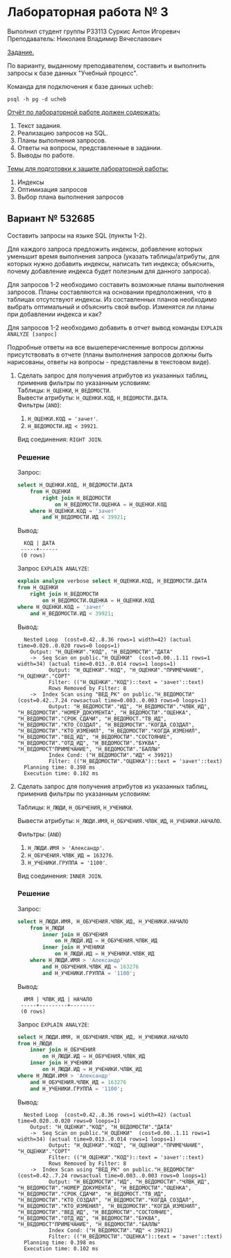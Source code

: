 # Лабораторная работа № 3

Выполнил студент группы P33113 Суркис Антон Игоревич<br>
Преподаватель: Николаев Владимир Вячеславович

<u>Задание.</u>

По варианту, выданному преподавателем, составить и выполнить запросы к базе данных "Учебный процесс".

Команда для подключения к базе данных ucheb:

    psql -h pg -d ucheb

<u>Отчёт по лабораторной работе должен содержать:</u>
1. Текст задания.
1. Реализацию запросов на SQL.
1. Планы выполнения запросов.
1. Ответы на вопросы, представленные в задании.
1. Выводы по работе.

<u>Темы для подготовки к защите лабораторной работы:</u>
1. Индексы
1. Оптимизация запросов
1. Выбор плана выполнения запросов

## Вариант № 532685

Составить запросы на языке SQL (пункты 1-2).

Для каждого запроса предложить индексы, добавление которых уменьшит время выполнения запроса (указать таблицы/атрибуты, для которых нужно добавить индексы, написать тип индекса; объяснить, почему добавление индекса будет полезным для данного запроса).

Для запросов 1-2 необходимо составить возможные планы выполнения запросов. Планы составляются на основании предположения, что в таблицах отсутствуют индексы. Из составленных планов необходимо выбрать оптимальный и объяснить свой выбор.
Изменятся ли планы при добавлении индекса и как?

Для запросов 1-2 необходимо добавить в отчет вывод команды `EXPLAIN ANALYZE [запрос]`

Подробные ответы на все вышеперечисленные вопросы должны присутствовать в отчете (планы выполнения запросов должны быть нарисованы, ответы на вопросы - представлены в текстовом виде).

1. Сделать запрос для получения атрибутов из указанных таблиц, применив фильтры по указанным условиям:<br>
    Таблицы: `Н_ОЦЕНКИ`, `Н_ВЕДОМОСТИ`.<br>
    Вывести атрибуты: `Н_ОЦЕНКИ.КОД`, `Н_ВЕДОМОСТИ.ДАТА`.<br>
    Фильтры (`AND`):
    1. `Н_ОЦЕНКИ.КОД = 'зачет'`.
    1. `Н_ВЕДОМОСТИ.ИД < 39921`.

    Вид соединения: `RIGHT JOIN`.

    ### Решение

    Запрос:
    ```sql
    select Н_ОЦЕНКИ.КОД, Н_ВЕДОМОСТИ.ДАТА
        from Н_ОЦЕНКИ
            right join Н_ВЕДОМОСТИ
                on Н_ВЕДОМОСТИ.ОЦЕНКА = Н_ОЦЕНКИ.КОД
        where Н_ОЦЕНКИ.КОД = 'зачет'
            and Н_ВЕДОМОСТИ.ИД < 39921;
    ```
    Вывод:

         КОД | ДАТА
        -----+------
        (0 rows)

    Запрос `EXPLAIN ANALYZE`:
    ```sql
    explain analyze verbose select Н_ОЦЕНКИ.КОД, Н_ВЕДОМОСТИ.ДАТА
    from Н_ОЦЕНКИ
        right join Н_ВЕДОМОСТИ
            on Н_ВЕДОМОСТИ.ОЦЕНКА = Н_ОЦЕНКИ.КОД
    where Н_ОЦЕНКИ.КОД = 'зачет'
        and Н_ВЕДОМОСТИ.ИД < 39921;
    ```
    Вывод:

         Nested Loop  (cost=0.42..8.36 rows=1 width=42) (actual time=0.020..0.020 rows=0 loops=1)
           Output: "Н_ОЦЕНКИ"."КОД", "Н_ВЕДОМОСТИ"."ДАТА"
           ->  Seq Scan on public."Н_ОЦЕНКИ"  (cost=0.00..1.11 rows=1 width=34) (actual time=0.013..0.014 rows=1 loops=1)
                 Output: "Н_ОЦЕНКИ"."КОД", "Н_ОЦЕНКИ"."ПРИМЕЧАНИЕ", "Н_ОЦЕНКИ"."СОРТ"
                 Filter: (("Н_ОЦЕНКИ"."КОД")::text = 'зачет'::text)
                 Rows Removed by Filter: 8
           ->  Index Scan using "ВЕД_PK" on public."Н_ВЕДОМОСТИ"  (cost=0.42..7.24 rowsactual time=0.003..0.003 rows=0 loops=1)
                 Output: "Н_ВЕДОМОСТИ"."ИД", "Н_ВЕДОМОСТИ"."ЧЛВК_ИД", "Н_ВЕДОМОСТИ"."НОМЕР_ДОКУМЕНТА", "Н_ВЕДОМОСТИ"."ОЦЕНКА", "Н_ВЕДОМОСТИ"."СРОК_СДАЧИ", "Н_ВЕДОМОСТ."ТВ_ИД", "Н_ВЕДОМОСТИ"."КТО_СОЗДАЛ", "Н_ВЕДОМОСТИ"."КОГДА_СОЗДАЛ", "Н_ВЕДОМОСТИ"."КТО_ИЗМЕНИЛ", "Н_ВЕДОМОСТИ"."КОГДА_ИЗМЕНИЛ", "Н_ВЕДОМОСТИ"."ВЕД_ИД", "Н_ВЕДОМОСТИ"."СОСТОЯНИЕ", "Н_ВЕДОМОСТИ"."ОТД_ИД", "Н_ВЕДОМОСТИ"."БУКВА", "Н_ВЕДОМОСТ"ПРИМЕЧАНИЕ", "Н_ВЕДОМОСТИ"."БАЛЛЫ"
                 Index Cond: ("Н_ВЕДОМОСТИ"."ИД" < 39921)
                 Filter: (("Н_ВЕДОМОСТИ"."ОЦЕНКА")::text = 'зачет'::text)
         Planning time: 0.398 ms
         Execution time: 0.102 ms

1. Сделать запрос для получения атрибутов из указанных таблиц, применив фильтры по указанным условиям:

    Таблицы: `Н_ЛЮДИ`, `Н_ОБУЧЕНИЯ`, `Н_УЧЕНИКИ`.

    Вывести атрибуты: `Н_ЛЮДИ.ИМЯ`, `Н_ОБУЧЕНИЯ.ЧЛВК_ИД`, `Н_УЧЕНИКИ.НАЧАЛО`.

    Фильтры: (`AND`)
    1. `Н_ЛЮДИ.ИМЯ > 'Александр'`.
    1. `Н_ОБУЧЕНИЯ.ЧЛВК_ИД = 163276`.
    1. `Н_УЧЕНИКИ.ГРУППА = '1100'`.

    Вид соединения: `INNER JOIN`.

    ### Решение

    Запрос:
    ```sql
    select Н_ЛЮДИ.ИМЯ, Н_ОБУЧЕНИЯ.ЧЛВК_ИД, Н_УЧЕНИКИ.НАЧАЛО
        from Н_ЛЮДИ
            inner join Н_ОБУЧЕНИЯ
                on Н_ЛЮДИ.ИД = Н_ОБУЧЕНИЯ.ЧЛВК_ИД
            inner join Н_УЧЕНИКИ
                on Н_ЛЮДИ.ИД = Н_УЧЕНИКИ.ЧЛВК_ИД
        where Н_ЛЮДИ.ИМЯ > 'Александр'
            and Н_ОБУЧЕНИЯ.ЧЛВК_ИД = 163276
            and Н_УЧЕНИКИ.ГРУППА = '1100';
    ```
    Вывод:

         ИМЯ | ЧЛВК_ИД | НАЧАЛО
        -----+---------+--------
        (0 rows)

    Запрос `EXPLAIN ANALYZE`:
    ```sql
    select Н_ЛЮДИ.ИМЯ, Н_ОБУЧЕНИЯ.ЧЛВК_ИД, Н_УЧЕНИКИ.НАЧАЛО
    from Н_ЛЮДИ
        inner join Н_ОБУЧЕНИЯ
            on Н_ЛЮДИ.ИД = Н_ОБУЧЕНИЯ.ЧЛВК_ИД
        inner join Н_УЧЕНИКИ
            on Н_ЛЮДИ.ИД = Н_УЧЕНИКИ.ЧЛВК_ИД
    where Н_ЛЮДИ.ИМЯ > 'Александр'
        and Н_ОБУЧЕНИЯ.ЧЛВК_ИД = 163276
        and Н_УЧЕНИКИ.ГРУППА = '1100';
    ```
    Вывод:

         Nested Loop  (cost=0.42..8.36 rows=1 width=42) (actual time=0.020..0.020 rows=0 loops=1)
           Output: "Н_ОЦЕНКИ"."КОД", "Н_ВЕДОМОСТИ"."ДАТА"
           ->  Seq Scan on public."Н_ОЦЕНКИ"  (cost=0.00..1.11 rows=1 width=34) (actual time=0.013..0.014 rows=1 loops=1)
                 Output: "Н_ОЦЕНКИ"."КОД", "Н_ОЦЕНКИ"."ПРИМЕЧАНИЕ", "Н_ОЦЕНКИ"."СОРТ"
                 Filter: (("Н_ОЦЕНКИ"."КОД")::text = 'зачет'::text)
                 Rows Removed by Filter: 8
           ->  Index Scan using "ВЕД_PK" on public."Н_ВЕДОМОСТИ"  (cost=0.42..7.24 rowsactual time=0.003..0.003 rows=0 loops=1)
                 Output: "Н_ВЕДОМОСТИ"."ИД", "Н_ВЕДОМОСТИ"."ЧЛВК_ИД", "Н_ВЕДОМОСТИ"."НОМЕР_ДОКУМЕНТА", "Н_ВЕДОМОСТИ"."ОЦЕНКА", "Н_ВЕДОМОСТИ"."СРОК_СДАЧИ", "Н_ВЕДОМОСТ."ТВ_ИД", "Н_ВЕДОМОСТИ"."КТО_СОЗДАЛ", "Н_ВЕДОМОСТИ"."КОГДА_СОЗДАЛ", "Н_ВЕДОМОСТИ"."КТО_ИЗМЕНИЛ", "Н_ВЕДОМОСТИ"."КОГДА_ИЗМЕНИЛ", "Н_ВЕДОМОСТИ"."ВЕД_ИД", "Н_ВЕДОМОСТИ"."СОСТОЯНИЕ", "Н_ВЕДОМОСТИ"."ОТД_ИД", "Н_ВЕДОМОСТИ"."БУКВА", "Н_ВЕДОМОСТ"ПРИМЕЧАНИЕ", "Н_ВЕДОМОСТИ"."БАЛЛЫ"
                 Index Cond: ("Н_ВЕДОМОСТИ"."ИД" < 39921)
                 Filter: (("Н_ВЕДОМОСТИ"."ОЦЕНКА")::text = 'зачет'::text)
         Planning time: 0.398 ms
         Execution time: 0.102 ms
